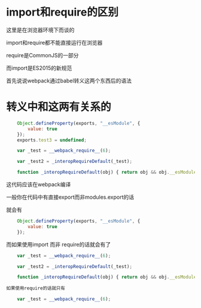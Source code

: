 # import和require的区别

这里是在浏览器环境下而谈的

import和require都不能直接运行在浏览器

require是CommonJS的一部分

而import是ES2015的新规范

首先说说webpack通过babel转义这两个东西后的语法

# 转义中和这两有关系的

```javascript
	Object.defineProperty(exports, "__esModule", {
	    value: true
	});
	exports.test3 = undefined;

	var _test = __webpack_require__(6);

	var _test2 = _interopRequireDefault(_test);

	function _interopRequireDefault(obj) { return obj && obj.__esModule ? obj : { default: obj }; }

```

这代码应该在webpack编译

一般你在代码中有直接export而非modules.export的话

就会有

```javascript
	Object.defineProperty(exports, "__esModule", {
	    value: true
	});
```

而如果使用import 而非 require的话就会有了

```javascript
	var _test = __webpack_require__(6);

	var _test2 = _interopRequireDefault(_test);

	function _interopRequireDefault(obj) { return obj && obj.__esModule ? obj : { default: obj }; }
    
如果使用require的话就只有

	var _test = __webpack_require__(6);

```